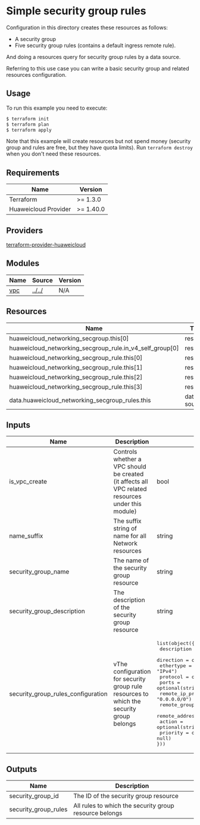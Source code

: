 # Simple security group rules

Configuration in this directory creates these resources as follows:

+ A security group
+ Five security group rules (contains a default ingress remote rule).

And doing a resources query for security group rules by a data source.

Referring to this use case you can write a basic security group and related resources configuration.

## Usage

To run this example you need to execute:

```bash
$ terraform init
$ terraform plan
$ terraform apply
```

Note that this example will create resources but not spend money (security group and rules are free, but they have
quota limits). Run `terraform destroy` when you don't need these resources.

## Requirements

| Name | Version |
|------|---------|
| Terraform | >= 1.3.0 |
| Huaweicloud Provider | >= 1.40.0 |

## Providers

[terraform-provider-huaweicloud](https://github.com/huaweicloud/terraform-provider-huaweicloud)

## Modules

| Name | Source | Version |
|------|--------|---------|
| <a name="module_vpc"></a> [vpc](#module\_vpc) | [../../](../../README.md) | N/A |

## Resources

| Name | Type |
|------|------|
| huaweicloud_networking_secgroup.this[0] | resource |
| huaweicloud_networking_secgroup_rule.in_v4_self_group[0] | resource |
| huaweicloud_networking_secgroup_rule.this[0] | resource |
| huaweicloud_networking_secgroup_rule.this[1] | resource |
| huaweicloud_networking_secgroup_rule.this[2] | resource |
| huaweicloud_networking_secgroup_rule.this[3] | resource |
| data.huaweicloud_networking_secgroup_rules.this | data-source |

## Inputs

<!-- markdownlint-disable MD013 -->
| Name | Description | Type | Value |
|------|-------------|------|-------|
| is_vpc_create | Controls whether a VPC should be created (it affects all VPC related resources under this module) | bool | false |
| name_suffix | The suffix string of name for all Network resources | string | "tf_test_" |
| security_group_name | The name of the security group resource | string | "demo" |
| security_group_description | The description of the security group resource | string | "Created by terraform module" |
| security_group_rules_configuration |vThe configuration for security group rule resources to which the security group belongs | <pre>list(object({<br>  description             = optional(string, null)<br>  direction               = optional(string, "ingress")<br>  ethertype               = optional(string, "IPv4")<br>  protocol                = optional(string, null)<br>  ports                   = optional(string, null)<br>  remote_ip_prefix        = optional(string, "0.0.0.0/0")<br>  remote_group_id         = optional(string, null)<br>  remote_address_group_id = optional(string, null)<br>  action                  = optional(string, "allow")<br>  priority                = optional(number, null)<br>}))</pre> | <pre>[<br>  {description="Created by terraform module", direction="ingress", ethertype="IPv6", protocol="tcp", ports="22", remote_ip_prefix="::/0", action="deny", priority=100},<br>  {protocol="tcp", ports="30000", priority=100},<br>  {protocol="icmp"},<br>]</pre> |
<!-- markdownlint-enable MD013 -->

## Outputs

| Name | Description |
|------|-------------|
| security_group_id | The ID of the security group resource |
| security_group_rules | All rules to which the security group resource belongs |
